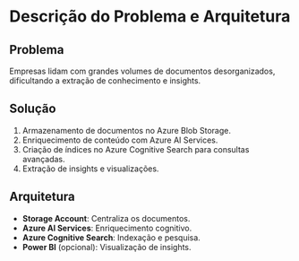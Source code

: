 # Descrição do Problema e Arquitetura

## Problema
Empresas lidam com grandes volumes de documentos desorganizados, dificultando a extração de conhecimento e insights.

## Solução
1. Armazenamento de documentos no Azure Blob Storage.
2. Enriquecimento de conteúdo com Azure AI Services.
3. Criação de índices no Azure Cognitive Search para consultas avançadas.
4. Extração de insights e visualizações.

## Arquitetura
- **Storage Account**: Centraliza os documentos.
- **Azure AI Services**: Enriquecimento cognitivo.
- **Azure Cognitive Search**: Indexação e pesquisa.
- **Power BI** (opcional): Visualização de insights.
